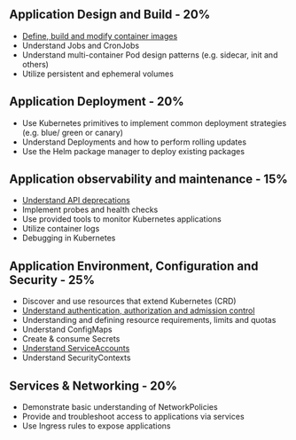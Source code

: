 ## Application Design and Build - 20%
- [Define, build and modify container images](./01-application-design-and-build/01-Define-build-and-modify-container-images.md)
- Understand Jobs and CronJobs
- Understand multi-container Pod design patterns (e.g. sidecar, init and others)
- Utilize persistent and ephemeral volumes


## Application Deployment - 20%  
- Use Kubernetes primitives to implement common deployment strategies (e.g. blue/ green or canary)
- Understand Deployments and how to perform rolling updates
- Use the Helm package manager to deploy existing packages


## Application observability and maintenance - 15%
- [Understand API deprecations](./03-application-observability-and-maintenance/01-understand-API-deprecations.md)
- Implement probes and health checks
- Use provided tools to monitor Kubernetes applications
- Utilize container logs
- Debugging in Kubernetes

## Application Environment, Configuration and Security - 25%
- Discover and use resources that extend Kubernetes (CRD)
- [Understand authentication, authorization and admission control](./04-application-environment-configuration-and-security/02-understand-authentication-authorization-admission-control.md)
- Understanding and defining resource requirements, limits and quotas
- Understand ConfigMaps
- Create & consume Secrets
- [Understand ServiceAccounts](./04-application-environment-configuration-and-security/06-understand-serviceaccounts.md)
- Understand SecurityContexts

## Services & Networking - 20%
- Demonstrate basic understanding of NetworkPolicies
- Provide and troubleshoot access to applications via services
- Use Ingress rules to expose applications